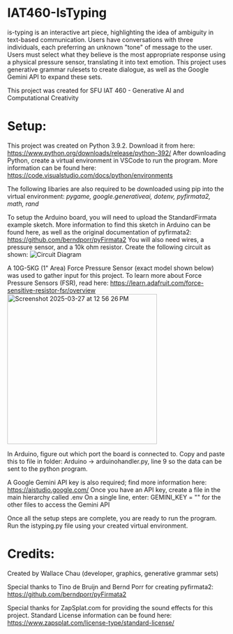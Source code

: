 # IAT460-IsTyping
is-typing is an interactive art piece, highlighting the idea of ambiguity in text-based communication. Users have conversations with three individuals, each preferring an unknown "tone" of message to the user. Users must select what they believe is the most appropriate response using a physical pressure sensor, translating it into text emotion. This project uses generative grammar rulesets to create dialogue, as well as the Google Gemini API to expand these sets.

This project was created for SFU IAT 460 - Generative AI and Computational Creativity

# Setup:
This project was created on Python 3.9.2. Download it from here: https://www.python.org/downloads/release/python-392/
After downloading Python, create a virtual environment in VSCode to run the program. More information can be found here: https://code.visualstudio.com/docs/python/environments

The following libaries are also required to be downloaded using pip into the virtual environment: _pygame, google.generativeai, dotenv, pyfirmata2, math, rand_

To setup the Arduino board, you will need to upload the StandardFirmata example sketch. More information to find this sketch in Arduino can be found here, as well as the original documentation of pyfirmata2: https://github.com/berndporr/pyFirmata2
You will also need wires, a pressure sensor, and a 10k ohm resistor. Create the following circuit as shown:
![Circuit Diagram](https://github.com/user-attachments/assets/dd0112fb-e486-4e43-990e-b35133373ac0)

A 10G-5KG (1" Area) Force Pressure Sensor (exact model shown below) was used to gather input for this project. To learn more about Force Pressure Sensors (FSR), read here: https://learn.adafruit.com/force-sensitive-resistor-fsr/overview 
<img width="343" alt="Screenshot 2025-03-27 at 12 56 26 PM" src="https://github.com/user-attachments/assets/d33d41bd-5aa3-469f-9634-bd80653ae418" />

In Arduino, figure out which port the board is connected to. Copy and paste this to file in folder: Arduino -> arduinohandler.py, line 9 so the data can be sent to the python program.

A Google Gemini API key is also required; find more information here: https://aistudio.google.com/
Once you have an API key, create a file in the main hierarchy called .env
On a single line, enter: GEMINI_KEY = "<YOUR KEY HERE>" for the other files to access the Gemini API

Once all the setup steps are complete, you are ready to run the program. Run the istyping.py file using your created virtual environment. 

# Credits:
Created by Wallace Chau (developer, graphics, generative grammar sets)

Special thanks to Tino de Bruijn and Bernd Porr for creating pyfirmata2: https://github.com/berndporr/pyFirmata2

Special thanks for ZapSplat.com for providing the sound effects for this project. Standard License information can be found here: https://www.zapsplat.com/license-type/standard-license/
